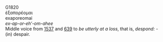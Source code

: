 <body>
  <p>G1820<br>  ἐξαπορέομαι  <br> exaporeomai  <br><i>ex-ap-or-eh‘-om-ahee </i><br>Middle voice from <a href="g1537.htm">1537</a> and <a href="g0639.htm">639</a>  to <i>be</i> <i>utterly</i> <i>at</i> <i>a</i> <i>loss</i>, that is, <i>despond:</i> - (in) despair.<br></p>
 </body>